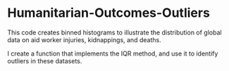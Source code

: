 # Humanitarian-Outcomes-Outliers
This code creates binned histograms to illustrate the distribution of global data on aid worker injuries, kidnappings, and deaths. 

I create a function that implements the IQR method, and use it to identify outliers in these datasets.
